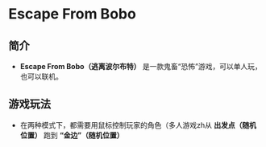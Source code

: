 # Escape From Bobo
## 简介
- **Escape From Bobo（逃离波尔布特）** 是一款鬼畜“恐怖”游戏，可以单人玩，也可以联机。

## 游戏玩法
- 在两种模式下，都需要用鼠标控制玩家的角色（多人游戏zh从 **出发点（随机位置）** 跑到 **“金边”（随机位置）**